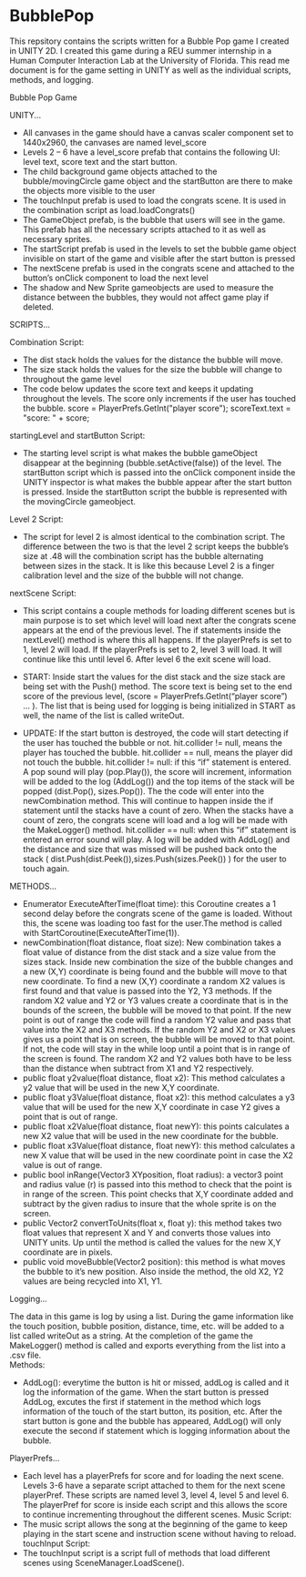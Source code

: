 # BubblePop
This repsitory contains the scripts written for a Bubble Pop game I created in UNITY 2D. I created this game during a REU summer internship in a Human Computer Interaction Lab at the University of Florida. This read me document is for the game setting in UNITY as well as the individual scripts, methods, and logging. 

Bubble Pop Game 

UNITY...
-	All canvases in the game should have a canvas scaler component set to 1440x2960, the canvases are named level_score
-	Levels 2 – 6 have a level_score prefab that contains the following UI: level text, score text and the start button. 
-	The child background game objects attached to the bubble/movingCircle game object and the startButton are there to make the objects more visible to the user
-	The touchInput prefab is used to load the congrats scene. It is used in the combination script as load.loadCongrats()
-	The GameObject prefab, is the bubble that users will see in the game. This prefab has all the necessary scripts attached to it as well as necessary sprites. 
-	The startScript prefab is used in the levels to set the bubble game object invisible on start of the game and visible after the start button is pressed 
-	The nextScene prefab is used in the congrats scene and attached to the button’s onClick component to load the next level 
-	The shadow and New Sprite gameobjects are used to measure the distance between the bubbles, they would not affect game play if deleted.
 
SCRIPTS...

Combination Script: 
-	The dist stack holds the values for the distance the bubble will move. 
-	The size stack holds the values for the size the bubble will change to throughout the game level
-	The code below updates the score text and keeps it updating throughout the levels. The score only increments if the user has touched the bubble.
score = PlayerPrefs.GetInt("player score");
scoreText.text = "score: " + score;

startingLevel and startButton Script:
-	The starting level script is what makes the bubble gameObject disappear at the beginning (bubble.setActive(false)) of the level. The startButton script which is passed into the onClick component inside the UNITY inspector is what makes the bubble appear after the start button is pressed. Inside the startButton script the bubble is represented with the movingCircle gameobject.  

Level 2 Script:
- The script for level 2 is almost identical to the combination script. The difference between the two is that the level 2 script keeps the bubble’s size at .48 will the combination script has the bubble alternating between sizes in the stack. It is like this because Level 2 is a finger calibration level and the size of the bubble will not change. 

nextScene Script:
-	This script contains a couple methods for loading different scenes but is main purpose is to set which level will load next after the congrats scene appears at the end of the previous level. The if statements inside the nextLevel() method is where this all happens. If the playerPrefs is set to 1, level 2 will load. If the playerPrefs is set to 2, level 3 will load. It will continue like this until level 6. After level 6 the exit scene will load.

-	START: Inside start the values for the dist stack and the size stack are being set with the Push() method. The score text is being set to the end score of the previous level,  (score = PlayerPrefs.GetInt(“player score”) … ). The list that is being used for logging is being initialized in START as well, the name of the list is called writeOut. 

-	UPDATE: If the start button is destroyed, the code will start detecting if the user has touched the bubble or not. hit.collider != null, means the player has touched the bubble. hit.collider == null, means the player did not touch the bubble. 
hit.collider != null: if this “if” statement is entered. A pop sound will play (pop.Play()), the score will increment, information will be added to the log (AddLog()) and the top items of the stack will be popped (dist.Pop(), sizes.Pop()). The the code will enter into the newCombination method. This will continue to happen inside the if statement until the stacks have a count of zero. When the stacks have a count of zero, the congrats scene will load and a log will be made with the MakeLogger() method. 
hit.collider == null: when this “if” statement is entered an error sound will play. A log will be added with AddLog() and the distance and size that was missed will be pushed back onto the stack ( dist.Push(dist.Peek()),sizes.Push(sizes.Peek())  ) for the user to touch again.

METHODS...

-	Enumerator ExecuteAfterTime(float time): this Coroutine creates a 1 second delay before the congrats scene of the game is loaded. Without this, the scene was loading too fast for the user.The method is called with StartCoroutine(ExecuteAfterTime(1)).
-	newCombination(float distance, float size): New combination takes a float value of distance from the dist stack and a size value from the sizes stack. Inside new combination the size of the bubble changes and a new (X,Y) coordinate is being found and the bubble will move to that new coordinate. To find a new (X,Y) coordinate a random X2 values is first found and that value is passed into the Y2, Y3 methods. If the random X2 value and Y2 or Y3 values create a coordinate that is in the bounds of the screen, the bubble will be moved to that point. If the new point is out of range the code will find a random Y2 value and pass that value into the X2 and X3 methods. If the random Y2 and X2 or X3 values gives us a point that is on screen, the bubble will be moved to that point. If not, the code will stay in the while loop until a point that is in range of the screen is found. The random X2 and Y2 values both have to be less than the distance when subtract from X1 and Y2 respectively. 
-	public float y2value(float distance, float x2): This method calculates a y2 value that will be used in the new X,Y coordinate.
-	public float y3Value(float distance, float x2): this method calculates a y3 value that will be used for the new X,Y coordinate in case Y2 gives a point that is out of range. 
-	public float x2Value(float distance, float newY): this points calculates a new X2 value that will be used in the new coordinate for the bubble.
-	public float x3Value(float distance, float newY): this method calculates a new X value that will be used in the new coordinate point in case the X2 value is out of range.
-	public bool inRange(Vector3 XYposition, float radius): a vector3 point and radius value (r) is passed into this method to check that the point is in range of the screen. This point checks that X,Y coordinate added and subtract by the given radius to insure that the whole sprite is on the screen.
-	public Vector2 convertToUnits(float x, float y): this method takes two float values that represent X and Y and converts those values into UNITY units. Up until the method is called the values for the new X,Y coordinate are in pixels. 
-	public void moveBubble(Vector2 position): this method is what moves the bubble to it’s new position. Also inside the method, the old X2, Y2 values are being recycled into X1, Y1. 

Logging... 

The data in this game is log by using a list. During the game information like the touch position, bubble position, distance, time, etc. will be added to a list called writeOut as a string. At the completion of the game the MakeLogger() method is called and exports everything from the list into a .csv file.  
 Methods:
 -	AddLog(): everytime the button is hit or missed, addLog is called and it log the information of the game. When the start button is pressed AddLog, excutes the first if   statement in the method which logs information of the touch of the start button, its position, etc. After the start button is gone and the bubble has appeared, AddLog() will only execute the second if statement which is logging information about the bubble.

PlayerPrefs...
-	Each level has a playerPrefs for score and for loading the next scene. Levels 3-6 have a separate script attached to them for the next scene playerPref. These scripts are named level 3, level 4, level 5 and level 6. The playerPref for score is inside each script and this allows the score to continue incrementing throughout the different scenes. 
Music Script:
-	The music script allows the song at the beginning of the game to keep playing in the start scene and instruction scene without having to reload. 
touchInput Script:
-	The touchInput script is a script full of methods that load different scenes using SceneManager.LoadScene().



